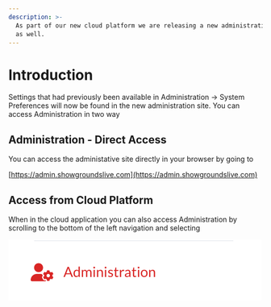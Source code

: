 ```yaml
---
description: >-
  As part of our new cloud platform we are releasing a new administrative site
  as well.
---
```


# Introduction

Settings that had previously been available in Administration -> System Preferences will now be found in the new administration site.  You can access Administration in two way



## Administration - Direct Access

You can access the administative site directly in your browser by going to&#x20;

[https://admin.showgroundslive.com](https://admin.showgroundslive.com)

## Access from Cloud Platform

When in the cloud application you can also access Administration by scrolling to the bottom of the left navigation and selecting



![](<../.gitbook/assets/image (86).png>)

##

